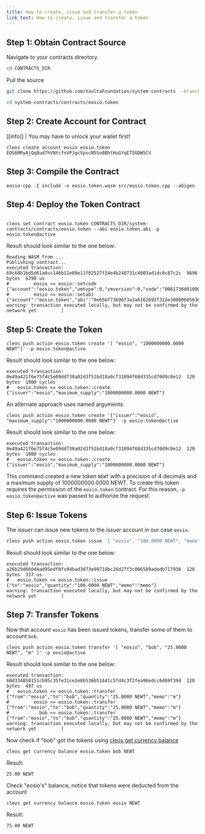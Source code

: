 ```yaml
---
title: How to create, issue and transfer a token
link_text: How to create, issue and transfer a token
---
```


## Step 1: Obtain Contract Source

Navigate to your contracts directory.

```sh
cd CONTRACTS_DIR
```

Pull the source

```sh
git clone https://github.com/VaultaFoundation/system-contracts --branch release/3.1 --single-branch
```

```sh
cd system-contracts/contracts/eosio.token
```

## Step 2: Create Account for Contract

[[info]]
| You may have to unlock your wallet first!

```shell
cleos create account eosio eosio.token EOS6MRyAjQq8ud7hVNYcfnVPJqcVpscN5So8BhtHuGYqET5GDW5CV
```

## Step 3: Compile the Contract

```shell
eosio-cpp -I include -o eosio.token.wasm src/eosio.token.cpp --abigen
```

## Step 4: Deploy the Token Contract

```shell

cleos set contract eosio.token CONTRACTS_DIR/system-contracts/contracts/eosio.token --abi eosio.token.abi -p eosio.token@active
```

Result should look similar to the one below:

```console
Reading WASM from ...
Publishing contract...
executed transaction: 69c68b1bd5d61a0cc146b11e89e11f02527f24e4b240731c4003ad1dc0c87c2c  9696 bytes  6290 us
#         eosio <= eosio::setcode               {"account":"eosio.token","vmtype":0,"vmversion":0,"code":"0061736d0100000001aa011c60037f7e7f0060047f...
#         eosio <= eosio::setabi                {"account":"eosio.token","abi":"0e656f73696f3a3a6162692f312e30000605636c6f73650002056f776e6572046e61...
warning: transaction executed locally, but may not be confirmed by the network yet         ]
```

## Step 5: Create the Token

```shell
cleos push action eosio.token create '[ "eosio", "1000000000.0000 NEWT"]' -p eosio.token@active
```

Result should look similar to the one below:

```console
executed transaction: 0e49a421f6e75f4c5e09dd738a02d3f51bd18a0cf31894f68d335cd70d9c0e12  120 bytes  1000 cycles
#   eosio.token <= eosio.token::create          {"issuer":"eosio","maximum_supply":"1000000000.0000 NEWT"}
```

An alternate approach uses named arguments:

```shell
cleos push action eosio.token create '{"issuer":"eosio", "maximum_supply":"1000000000.0000 NEWT"}' -p eosio.token@active
```

Result should look similar to the one below:

```console
executed transaction: 0e49a421f6e75f4c5e09dd738a02d3f51bd18a0cf31894f68d335cd70d9c0e12  120 bytes  1000 cycles
#   eosio.token <= eosio.token::create          {"issuer":"eosio","maximum_supply":"1000000000.0000 NEWT"}
```

This command created a new token `NEWT` with a precision of 4 decimals and a maximum supply of 1000000000.0000 NEWT.  To create this token requires the permission of the `eosio.token` contract. For this reason, `-p eosio.token@active` was passed to authorize the request.

## Step 6: Issue Tokens

The issuer can issue new tokens to the issuer account in our case `eosio`.

```sh
cleos push action eosio.token issue '[ "eosio", "100.0000 NEWT", "memo" ]' -p eosio@active
```

Result should look similar to the one below:

```console
executed transaction: a26b29d66044ad95edf0fc04bad3073e99718bc26d27f3c006589adedb717936  128 bytes  337 us
#   eosio.token <= eosio.token::issue           {"to":"eosio","quantity":"100.0000 NEWT","memo":"memo"}
warning: transaction executed locally, but may not be confirmed by the network yet         ]
```

## Step 7: Transfer Tokens

Now that account `eosio` has been issued tokens, transfer some of them to account `bob`.

```shell
cleos push action eosio.token transfer '[ "eosio", "bob", "25.0000 NEWT", "m" ]' -p eosio@active
```

Result should look similar to the one below:

```console
executed transaction: 60d334850151cb95c35fe31ce2e8b536b51441c5fd4c3f2fea98edcc6d69f39d  128 bytes  497 us
#   eosio.token <= eosio.token::transfer        {"from":"eosio","to":"bob","quantity":"25.0000 NEWT","memo":"m"}
#         eosio <= eosio.token::transfer        {"from":"eosio","to":"bob","quantity":"25.0000 NEWT","memo":"m"}
#           bob <= eosio.token::transfer        {"from":"eosio","to":"bob","quantity":"25.0000 NEWT","memo":"m"}
warning: transaction executed locally, but may not be confirmed by the network yet         ]
```

Now check if "bob" got the tokens using [cleos get currency balance](https://github.com/AntelopeIO/spring/blob/v1.0.0-rc2/docs/02_cleos/03_command-reference/get/currency-balance.md)

```shell
cleos get currency balance eosio.token bob NEWT
```

Result:

```console
25.00 NEWT
```

Check "eosio's" balance, notice that tokens were deducted from the account

```shell
cleos get currency balance eosio.token eosio NEWT
```

Result:

```console
75.00 NEWT
```
